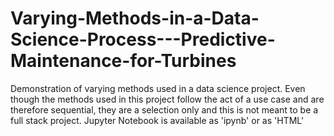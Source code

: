 # Varying-Methods-in-a-Data-Science-Process---Predictive-Maintenance-for-Turbines
Demonstration of varying methods used in a data science project. Even though the methods used in this project follow the act of a use case and are therefore sequential, they are a selection only and this is not meant to be a full stack project. 
Jupyter Notebook is available as 'ipynb' or as 'HTML'
